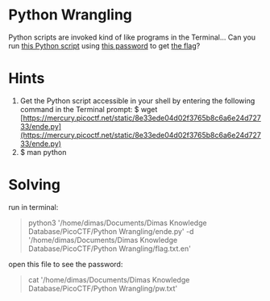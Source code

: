 # Python Wrangling

Python scripts are invoked kind of like programs in the Terminal... Can you run [this Python script](https://mercury.picoctf.net/static/8e33ede04d02f3765b8c6a6e24d72733/ende.py) using [this password](https://mercury.picoctf.net/static/8e33ede04d02f3765b8c6a6e24d72733/pw.txt) to get [the flag](https://mercury.picoctf.net/static/8e33ede04d02f3765b8c6a6e24d72733/flag.txt.en)?

# Hints

1.  Get the Python script accessible in your shell by entering the following command in the Terminal prompt: $ wget [https://mercury.picoctf.net/static/8e33ede04d02f3765b8c6a6e24d72733/ende.py](https://mercury.picoctf.net/static/8e33ede04d02f3765b8c6a6e24d72733/ende.py)
2.  $ man python

# Solving
run in terminal:
>python3 '/home/dimas/Documents/Dimas Knowledge Database/PicoCTF/Python Wrangling/ende.py' -d '/home/dimas/Documents/Dimas Knowledge Database/PicoCTF/Python Wrangling/flag.txt.en' 

open this file to see the password:
>cat '/home/dimas/Documents/Dimas Knowledge Database/PicoCTF/Python Wrangling/pw.txt' 
